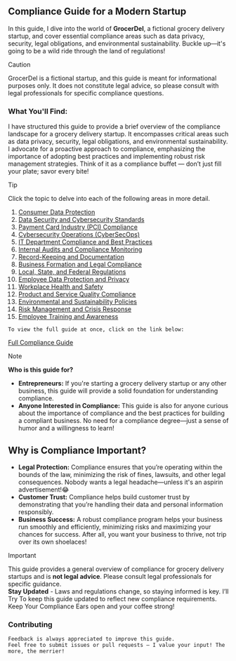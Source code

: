 ## Compliance Guide for a Modern Startup

In this guide, I dive into the world of **GrocerDel**, a fictional grocery delivery startup, and cover essential compliance areas such as data privacy, security, legal obligations, and environmental sustainability. Buckle up—it's going to be a wild ride through the land of regulations!

> [!CAUTION]
> GrocerDel is a fictional startup, and this guide is meant for informational purposes only. It does not constitute legal advice, so please consult with legal professionals for specific compliance questions.

### What You'll Find:

I have structured this guide to provide a brief overview of the compliance landscape for a grocery delivery startup. It encompasses critical areas such as data privacy, security, legal obligations, and environmental sustainability. I advocate for a proactive approach to compliance, emphasizing the importance of adopting best practices and implementing robust risk management strategies. Think of it as a compliance buffet — don’t just fill your plate; savor every bite!

> [!TIP]
> Click the topic to delve into each of the following areas in more detail. 

1. [Consumer Data Protection](https://github.com/iamrahulreddy/Compliance_Guide_For_Fictional_Startup/blob/1558184c301b8492f9958012fd26ec1c0375ff77/Chapter%201%20-%20Consumer%20Data%20Protection.pdf)
2. [Data Security and Cybersecurity Standards](https://github.com/iamrahulreddy/Compliance_Guide_For_Fictional_Startup/blob/1558184c301b8492f9958012fd26ec1c0375ff77/Chapter%202%20-%20Data%20Security%20and%20Cybersecurity%20Standards.pdf)
3. [Payment Card Industry (PCI) Compliance](https://github.com/iamrahulreddy/Compliance_Guide_For_Fictional_Startup/blob/1558184c301b8492f9958012fd26ec1c0375ff77/Chapter%203%20-%20Payment%20Card%20Industry%20(PCI)%20Compliance.pdf)
4. [Cybersecurity Operations (CyberSecOps)](https://github.com/iamrahulreddy/Compliance_Guide_For_Fictional_Startup/blob/1558184c301b8492f9958012fd26ec1c0375ff77/Chapter%204%20-%20Cybersecurity%20Operations%20(CyberSecOps).pdf)
5. [IT Department Compliance and Best Practices](https://github.com/iamrahulreddy/Compliance_Guide_For_Fictional_Startup/blob/1558184c301b8492f9958012fd26ec1c0375ff77/Chapter%205%20-%20IT%20Department%20Compliance%20and%20Best%20Practices.pdf)
6. [Internal Audits and Compliance Monitoring](https://github.com/iamrahulreddy/Compliance_Guide_For_Fictional_Startup/blob/1558184c301b8492f9958012fd26ec1c0375ff77/Chapter%206%20-%20Internal%20Audits%20and%20Compliance%20Monitoring.pdf)
7. [Record-Keeping and Documentation](https://github.com/iamrahulreddy/Compliance_Guide_For_Fictional_Startup/blob/1558184c301b8492f9958012fd26ec1c0375ff77/Chapter%207%20-%20Record-Keeping%20and%20Documentation.pdf)
8. [Business Formation and Legal Compliance](https://github.com/iamrahulreddy/Compliance_Guide_For_Fictional_Startup/blob/1558184c301b8492f9958012fd26ec1c0375ff77/Chapter%208%20-%20Business%20Formation%20and%20Legal%20Compliance.pdf)
9. [Local, State, and Federal Regulations](https://github.com/iamrahulreddy/Compliance_Guide_For_Fictional_Startup/blob/1558184c301b8492f9958012fd26ec1c0375ff77/Chapter%209%20-%20Local%2C%20State%2C%20and%20Federal%20Regulations.pdf)
10. [Employee Data Protection and Privacy](https://github.com/iamrahulreddy/Compliance_Guide_For_Fictional_Startup/blob/1558184c301b8492f9958012fd26ec1c0375ff77/Chapter%2010%20-%20Employee%20Data%20Protection%20and%20Privacy.pdf)
11. [Workplace Health and Safety](https://github.com/iamrahulreddy/Compliance_Guide_For_Fictional_Startup/blob/1558184c301b8492f9958012fd26ec1c0375ff77/Chapter%2011%20-%20Workplace%20Health%20and%20Safety.pdf)
12. [Product and Service Quality Compliance](https://github.com/iamrahulreddy/Compliance_Guide_For_Fictional_Startup/blob/1558184c301b8492f9958012fd26ec1c0375ff77/Chapter%2012%20-%20Product%20and%20Service%20Quality%20Compliance.pdf)
13. [Environmental and Sustainability Policies](https://github.com/iamrahulreddy/Compliance_Guide_For_Fictional_Startup/blob/1558184c301b8492f9958012fd26ec1c0375ff77/Chapter%2013%20-%20Environmental%20and%20Sustainability%20Policies.pdf)
14. [Risk Management and Crisis Response](https://github.com/iamrahulreddy/Compliance_Guide_For_Fictional_Startup/blob/1558184c301b8492f9958012fd26ec1c0375ff77/Chapter%2014%20-%20Risk%20Management%20and%20Crisis%20Response.pdf)
15. [Employee Training and Awareness](https://github.com/iamrahulreddy/Compliance_Guide_For_Fictional_Startup/blob/1558184c301b8492f9958012fd26ec1c0375ff77/Chapter%2015%20-%20Employee%20Training%20and%20Awareness.pdf)

```
To view the full guide at once, click on the link below:
```
[Full Compliance Guide](https://github.com/iamrahulreddy/Compliance_Guide_For_Fictional_Startup/blob/1558184c301b8492f9958012fd26ec1c0375ff77/Compliance%20Guide%20For%20Fictional%20Startup%20GrocerDel.pdf)

> [!NOTE]
> **Who is this guide for?**  
> * **Entrepreneurs:** If you're starting a grocery delivery startup or any other business, this guide will provide a solid foundation for understanding compliance.  
> * **Anyone Interested in Compliance:** This guide is also for anyone curious about the importance of compliance and the best practices for building a compliant business. No need for a compliance degree—just a sense of humor and a willingness to learn!

## Why is Compliance Important?

* **Legal Protection:** Compliance ensures that you’re operating within the bounds of the law, minimizing the risk of fines, lawsuits, and other legal consequences. Nobody wants a legal headache—unless it's an aspirin advertisement!😂  
* **Customer Trust:** Compliance helps build customer trust by demonstrating that you’re handling their data and personal information responsibly.  
* **Business Success:** A robust compliance program helps your business run smoothly and efficiently, minimizing risks and maximizing your chances for success. After all, you want your business to thrive, not trip over its own shoelaces!

> [!IMPORTANT]
> This guide provides a general overview of compliance for grocery delivery startups and is **not legal advice**. Please consult legal professionals for specific guidance.  
> **Stay Updated** - Laws and regulations change, so staying informed is key. I’ll Try To keep this guide updated to reflect new compliance requirements. Keep Your Compliance Ears open and your coffee strong!

### Contributing
```
Feedback is always appreciated to improve this guide.  
Feel free to submit issues or pull requests — I value your input! The more, the merrier!
```
